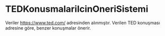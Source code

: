 # TEDKonusmalariIcinOneriSistemi
Veriler https://www.ted.com/ adresinden alınmıştır. Verilen TED konuşması adresine göre, benzer konuşmalar önerir. 
